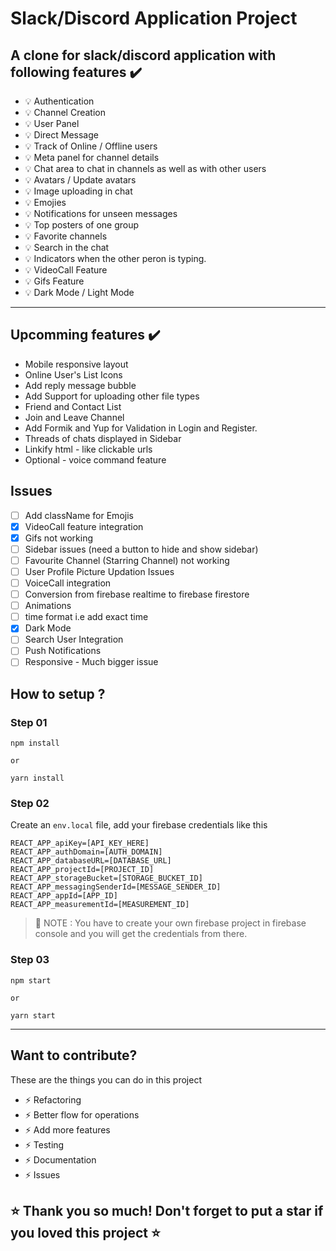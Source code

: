 # Slack/Discord Application Project

## A clone for slack/discord application with following features ✔️

- 💡 Authentication
- 💡 Channel Creation
- 💡 User Panel
- 💡 Direct Message
- 💡 Track of Online / Offline users
- 💡 Meta panel for channel details
- 💡 Chat area to chat in channels as well as with other users
- 💡 Avatars / Update avatars
- 💡 Image uploading in chat
- 💡 Emojies
- 💡 Notifications for unseen messages
- 💡 Top posters of one group
- 💡 Favorite channels
- 💡 Search in the chat
- 💡 Indicators when the other peron is typing.
- 💡 VideoCall Feature
- 💡 Gifs Feature
- 💡 Dark Mode / Light Mode

---

## Upcomming features ✔️
- Mobile responsive layout
- Online User's List Icons
- Add reply message bubble
- Add Support for uploading other file types
- Friend and Contact List
- Join and Leave Channel
- Add Formik and Yup for Validation in Login and Register.
- Threads of chats displayed in Sidebar
- Linkify html - like clickable urls
- Optional - voice command feature  

## Issues
- [ ] Add className for Emojis
- [x] VideoCall feature integration
- [x] Gifs not working
- [ ] Sidebar issues (need a button to hide and show sidebar)
- [ ] Favourite Channel (Starring Channel) not working
- [ ] User Profile Picture Updation Issues
- [ ] VoiceCall integration
- [ ] Conversion from firebase realtime to firebase firestore
- [ ] Animations
- [ ] time format i.e add exact time
- [x] Dark Mode
- [ ] Search User Integration
- [ ] Push Notifications
- [ ] Responsive - Much bigger issue

## How to setup ?


### Step 01

```
npm install

or

yarn install
```

### Step 02

Create an `env.local` file, add your firebase credentials like this

```
REACT_APP_apiKey=[API_KEY_HERE]
REACT_APP_authDomain=[AUTH_DOMAIN]
REACT_APP_databaseURL=[DATABASE_URL]
REACT_APP_projectId=[PROJECT_ID]
REACT_APP_storageBucket=[STORAGE_BUCKET_ID]
REACT_APP_messagingSenderId=[MESSAGE_SENDER_ID]
REACT_APP_appId=[APP_ID]
REACT_APP_measurementId=[MEASUREMENT_ID]

```

> 📣 NOTE : You have to create your own firebase project in firebase console and you will get the credentials from there.

### Step 03

```
npm start

or

yarn start
```

---

## Want to contribute?

These are the things you can do in this project

- ⚡ Refactoring
- ⚡ Better flow for operations
- ⚡ Add more features
- ⚡ Testing
- ⚡ Documentation
- ⚡ Issues

## ⭐ Thank you so much! Don't forget to put a star if you loved this project ⭐
